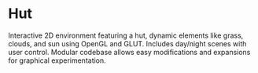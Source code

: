 # Hut
 Interactive 2D environment featuring a hut, dynamic elements like grass, clouds, and sun using OpenGL and GLUT. Includes day/night scenes with user control. Modular codebase allows easy modifications and expansions for graphical experimentation.
